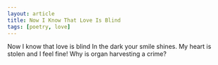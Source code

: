 ```yaml
---
layout: article
title: Now I Know That Love Is Blind
tags: [poetry, love]
---
```

Now I know that love is blind
In the dark your smile shines.
My heart is stolen and I feel fine!
Why is organ harvesting a crime?
